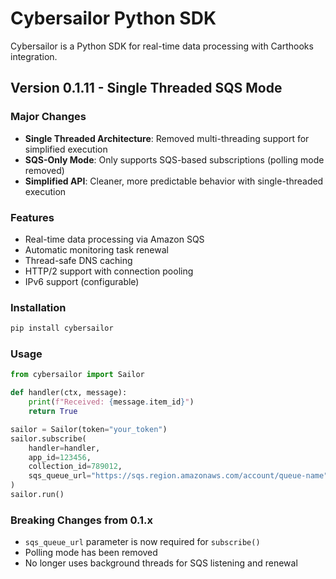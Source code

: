 # Cybersailor Python SDK

Cybersailor is a Python SDK for real-time data processing with Carthooks integration.

## Version 0.1.11 - Single Threaded SQS Mode

### Major Changes
- **Single Threaded Architecture**: Removed multi-threading support for simplified execution
- **SQS-Only Mode**: Only supports SQS-based subscriptions (polling mode removed)
- **Simplified API**: Cleaner, more predictable behavior with single-threaded execution

### Features
- Real-time data processing via Amazon SQS
- Automatic monitoring task renewal
- Thread-safe DNS caching
- HTTP/2 support with connection pooling
- IPv6 support (configurable)

### Installation
```bash
pip install cybersailor
```

### Usage
```python
from cybersailor import Sailor

def handler(ctx, message):
    print(f"Received: {message.item_id}")
    return True

sailor = Sailor(token="your_token")
sailor.subscribe(
    handler=handler,
    app_id=123456,
    collection_id=789012,
    sqs_queue_url="https://sqs.region.amazonaws.com/account/queue-name"
)
sailor.run()
```

### Breaking Changes from 0.1.x
- `sqs_queue_url` parameter is now required for `subscribe()`
- Polling mode has been removed
- No longer uses background threads for SQS listening and renewal